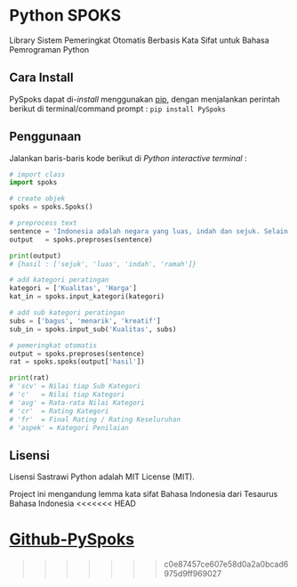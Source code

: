 Python SPOKS
===============

Library Sistem Pemeringkat Otomatis Berbasis Kata Sifat untuk Bahasa Pemrograman Python

Cara Install
-------------

PySpoks dapat di-*install* menggunakan [pip](https://docs.python.org/3.6/installing/index.html), dengan menjalankan perintah berikut di terminal/command prompt : 
`pip install PySpoks`

Penggunaan
-----------

Jalankan baris-baris kode berikut di *Python interactive terminal* :

```python
# import class
import spoks

# create objek
spoks = spoks.Spoks()

# preprocess text
sentence = 'Indonesia adalah negara yang luas, indah dan sejuk. Selain itu masyarakatnya ramah'
output   = spoks.preproses(sentence)

print(output)
# {hasil : ['sejuk', 'luas', 'indah', 'ramah']}

# add kategori peratingan
kategori = ['Kualitas', 'Harga']
kat_in = spoks.input_kategori(kategori)

# add sub kategori peratingan
subs = ['bagus', 'menarik', 'kreatif']
sub_in = spoks.input_sub('Kualitas', subs)

# pemeringkat otomatis
output = spoks.preproses(sentence)
rat = spoks.spoks(output['hasil'])

print(rat)
# 'scv' = Nilai tiap Sub Kategori
# 'c'   = Nilai tiap Kategori
# 'avg' = Rata-rata Nilai Kategori
# 'cr'  = Rating Kategori
# 'fr'  = Final Rating / Rating Keseluruhan
# 'aspek' = Kategori Penilaian

```

Lisensi
--------

Lisensi Sastrawi Python adalah MIT License (MIT).

Project ini mengandung lemma kata sifat Bahasa Indonesia dari Tesaurus Bahasa Indonesia
<<<<<<< HEAD

[Github-PySpoks](https://github.com/ElfanRodh/PySpoks)
=======
>>>>>>> c0e87457ce607e58d0a2a0bcad6975d9ff969027
